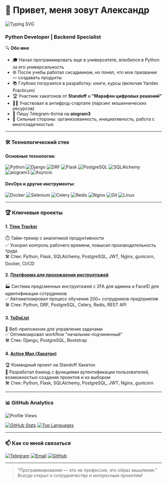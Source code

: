 # 👋 Привет, меня зовут Александр 

![Typing SVG](https://readme-typing-svg.demolab.com?font=Fira+Code&pause=1000&color=22F729&width=435&lines=Python+Developer;Django+Specialist;REST+API+Creator;Anti-Fraud+Enthusiast)

### Python Developer | Backend Specialist 

🔍 **Обо мне**   
- 🎓 Начал программировать еще в университете, влюбился в Python за его универсальность
- ⚙️ После учебы работал сисадмином, но понял, что мое призвание — создавать продукты
- 📚 Глубоко погрузился в разработку: книги, курсы (включая Yandex Practicum)
- 🏆 Участник хакатонов от **Standoff** и **"Марафон цифровых решений"**
- 🕵️‍♂️ Участвовал в антифрод-стартапе (парсинг мошеннических ресурсов)
- 🤖 Пишу Telegram-ботов на **aiogram3**
- 🧠 Сильные стороны: организованность, инициативность, работа с многозадачностью

---

### 🛠 Технологический стек

#### Основные технологии:
![Python](https://img.shields.io/badge/Python-3776AB?style=for-the-badge&logo=python&logoColor=white)
![Django](https://img.shields.io/badge/Django-092E20?style=for-the-badge&logo=django&logoColor=white)
![DRF](https://img.shields.io/badge/DRF-ff1709?style=for-the-badge&logo=django&logoColor=white)
![Flask](https://img.shields.io/badge/Flask-000000?style=for-the-badge&logo=flask&logoColor=white)
![PostgreSQL](https://img.shields.io/badge/PostgreSQL-316192?style=for-the-badge&logo=postgresql&logoColor=white)
![SQLAlchemy](https://img.shields.io/badge/SQLAlchemy-1C1C1C?style=for-the-badge&logo=python&logoColor=white)
![aiogram3](https://img.shields.io/badge/Aiogram3-2CA5E0?style=for-the-badge&logo=telegram&logoColor=white)
![Asyncio](https://img.shields.io/badge/Asyncio-3776AB?style=for-the-badge&logo=python&logoColor=white)


#### DevOps и другие инструменты:
![Docker](https://img.shields.io/badge/Docker-2496ED?style=for-the-badge&logo=docker&logoColor=white)
![Selenium](https://img.shields.io/badge/Selenium-43B02A?style=for-the-badge&logo=selenium&logoColor=white)
![Celery](https://img.shields.io/badge/Celery-37814A?style=for-the-badge&logo=celery&logoColor=white)
![Redis](https://img.shields.io/badge/Redis-DC382D?style=for-the-badge&logo=redis&logoColor=white)
![Nginx](https://img.shields.io/badge/Nginx-009639?style=for-the-badge&logo=nginx&logoColor=white)
![Git](https://img.shields.io/badge/Git-F05032?style=for-the-badge&logo=git&logoColor=white)
![Linux](https://img.shields.io/badge/Linux-FCC624?style=for-the-badge&logo=linux&logoColor=black)

---

### 🏆 Ключевые проекты

#### 1. [Time Tracker](https://github.com/nepa27/time_tracker) 
⏱️ Тайм-трекер с аналитикой продуктивности       
✅ Ускорил контроль рабочего времени, повысил производительность труда     
🛠️ Стек: Python, Flask, SQLAlchemy, PostgreSQL, JWT, Nginx, gunicorn, Docker, CI/CD   

#### 2. [Платформа для прохождения инструктажей](https://github.com/seva123321/Instruction) 
🏭 Система предсменных инструктажей с 2FA для админа и FaceID для идентификации сотрудников  
✅ Автоматизировал процесс обучения 200+ сотрудников предприятия  
🛠️ Стек: Python, DRF, PostgreSQL, Celery, Redis, REST API  

#### 3. [ToDoList](https://github.com/nepa27/todolist) 
📝 Веб-приложение для управления задачами  
✅ Оптимизировал workflow "начальник-подчиненный"   
🛠️ Стек: Django, PostgreSQL, Bootstrap

#### 4. [Active Man (Хакатон)](https://github.com/Loftven/active_man) 
🏆 Командный проект на Standoff Хакатон  
🚀 Разработал бэкенд с функциями аутентификации пользователей, возможностью создания проектов и
их выбором    
🛠️ Стек: Python, Flask, SQLAlchemy, PostgreSQL, JWT, Nginx, gunicorn 

---

### 📊 GitHub Analytics
![Profile Views](https://komarev.com/ghpvc/?username=nepa27&color=blueviolet&style=flat-square)

[![GitHub Stats](https://github-readme-stats.vercel.app/api?username=nepa27&show_icons=true&theme=radical)](https://github.com/nepa27)
[![Top Languages](https://github-readme-stats.vercel.app/api/top-langs/?username=nepa27&layout=compact&theme=radical)](https://github.com/nepa27)

---

### 📫 Как со мной связаться

[![Telegram](https://img.shields.io/badge/Написать_в_Telegram-2CA5E0?style=for-the-badge&logo=telegram&logoColor=white)](https://t.me/nepa27)
[![Email](https://img.shields.io/badge/Email_меня-D14836?style=for-the-badge&logo=gmail&logoColor=white)](mailto:aleksandrnahimov@yandex.ru)
[![GitHub](https://img.shields.io/badge/Мой_GitHub-100000?style=for-the-badge&logo=github&logoColor=white)](https://github.com/nepa27)

---

> "Программирование — это не профессия, это образ мышления."  
> *Всегда открыт к сотрудничеству и интересным проектам!*
